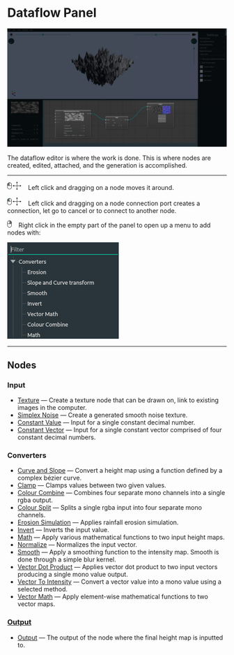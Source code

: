 # Dataflow Panel

![dataflow](images/application-dataflow-mask.png)

The dataflow editor is where the work is done. This is where nodes are created, edited, attached, and the generation is accomplished.

---

![left mouse click drag](icons/left_click_drag.png) &nbsp;&nbsp;&nbsp;Left click and dragging on a node moves it around.

![left mouse click drag](icons/left_click_drag.png) &nbsp;&nbsp;&nbsp;Left click and dragging on a node connection port creates a connection, let go to cancel or to connect to another node.

![right mouse click](icons/right_click.png) &nbsp;&nbsp;&nbsp;Right click in the empty part of the panel to open up a menu to add nodes with:

![select menu](images/select.png)

---

## Nodes

### Input

- [Texture](texture.md) &mdash; Create a texture node that can be drawn on, link to existing images in the computer.
- [Simplex Noise](noise.md) &mdash; Create a generated smooth noise texture.
- [Constant Value](constantvalue.md) &mdash; Input for a single constant decimal number.
- [Constant Vector](constantvector.md) &mdash; Input for a single constant vector comprised of four constant decimal numbers.

### Converters

- [Curve and Slope](bezier.md) &mdash; Convert a height map using a function defined by a complex bézier curve.
- [Clamp](clamp.md) &mdash; Clamps values between two given values.
- [Colour Combine](colorcombine.md) &mdash; Combines four separate mono channels into a single rgba output.
- [Colour Split](colorsplit.md) &mdash; Splits a single rgba input into four separate mono channels.
- [Erosion Simulation](erosion.md) &mdash; Applies rainfall erosion simulation.
- [Invert](invert.md) &mdash; Inverts the input value.
- [Math](math.md) &mdash; Apply various mathematical functions to two input height maps.
- [Normalize](normalize.md) &mdash; Normalizes the input vector.
- [Smooth](smooth.md) &mdash; Apply a smoothing function to the intensity map. Smooth is done through a simple blur kernel.
- [Vector Dot Product](vectordot.md) &mdash; Applies vector dot product to two input vectors producing a single mono value output.
- [Vector To Intensity](vectorintensity.md) &mdash; Convert a vector value into a mono value using a selected method.
- [Vector Math](vectormath.md) &mdash; Apply element-wise mathematical functions to two vector maps.

### [Output](output.md)

- [Output](output.md) &mdash; The output of the node where the final height map is inputted to.